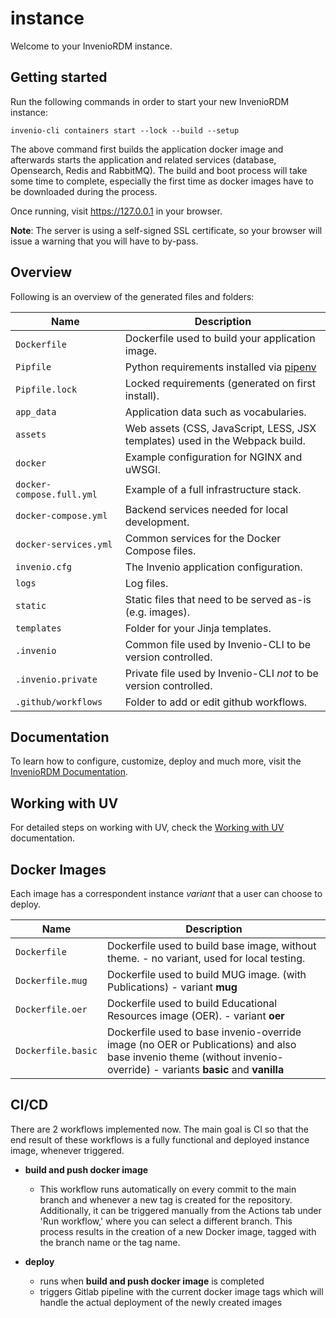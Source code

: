 # instance

Welcome to your InvenioRDM instance.

## Getting started

Run the following commands in order to start your new InvenioRDM instance:

```console
invenio-cli containers start --lock --build --setup
```

The above command first builds the application docker image and afterwards
starts the application and related services (database, Opensearch, Redis
and RabbitMQ). The build and boot process will take some time to complete,
especially the first time as docker images have to be downloaded during the
process.

Once running, visit https://127.0.0.1 in your browser.

**Note**: The server is using a self-signed SSL certificate, so your browser
will issue a warning that you will have to by-pass.

## Overview

Following is an overview of the generated files and folders:

| Name | Description |
|---|---|
| ``Dockerfile`` | Dockerfile used to build your application image. |
| ``Pipfile`` | Python requirements installed via [pipenv](https://pipenv.pypa.io) |
| ``Pipfile.lock`` | Locked requirements (generated on first install). |
| ``app_data`` | Application data such as vocabularies. |
| ``assets`` | Web assets (CSS, JavaScript, LESS, JSX templates) used in the Webpack build. |
| ``docker`` | Example configuration for NGINX and uWSGI. |
| ``docker-compose.full.yml`` | Example of a full infrastructure stack. |
| ``docker-compose.yml`` | Backend services needed for local development. |
| ``docker-services.yml`` | Common services for the Docker Compose files. |
| ``invenio.cfg`` | The Invenio application configuration. |
| ``logs`` | Log files. |
| ``static`` | Static files that need to be served as-is (e.g. images). |
| ``templates`` | Folder for your Jinja templates. |
| ``.invenio`` | Common file used by Invenio-CLI to be version controlled. |
| ``.invenio.private`` | Private file used by Invenio-CLI *not* to be version controlled. |
| ``.github/workflows`` | Folder to add or edit github workflows. |

## Documentation

To learn how to configure, customize, deploy and much more, visit
the [InvenioRDM Documentation](https://inveniordm.docs.cern.ch/).

## Working with UV

For detailed steps on working with UV, check the [Working with UV](./UV-GUIDE.md) documentation.

## Docker Images

Each image has a correspondent instance _variant_ that a user can choose to deploy.

| Name | Description |
|---|---|
| ``Dockerfile`` | Dockerfile used to build base image, without theme. - no variant, used for local testing. |
| ``Dockerfile.mug`` | Dockerfile used to build MUG image. (with Publications) - variant **mug** | 
| ``Dockerfile.oer`` | Dockerfile used to build Educational Resources image (OER). - variant **oer** |
| ``Dockerfile.basic`` | Dockerfile used to base invenio-override image (no OER or Publications) and also base invenio theme (without invenio-override) - variants **basic** and **vanilla** |


## CI/CD

There are 2 workflows implemented now. The main goal is CI so that the end result of these workflows is a fully functional and deployed instance image, whenever triggered.

- **build and push docker image**
  - This workflow runs automatically on every commit to the main branch and whenever a new tag is created for the repository. Additionally, it can be triggered manually from the Actions tab under 'Run workflow,' where you can select a different branch. This process results in the creation of a new Docker image, tagged with the branch name or the tag name.

 - **deploy**
   - runs when **build and push docker image** is completed
   - triggers Gitlab pipeline with the current docker image tags which will handle the actual deployment of the newly created images 
  
  
